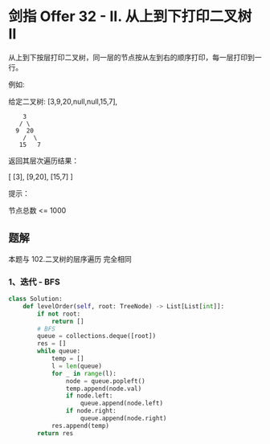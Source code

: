 # 剑指 Offer 32 - II. 从上到下打印二叉树 II

从上到下按层打印二叉树，同一层的节点按从左到右的顺序打印，每一层打印到一行。

 

例如:

给定二叉树: [3,9,20,null,null,15,7],

```
	3
   / \
  9  20
    /  \
   15   7
```

返回其层次遍历结果：

[
  [3],
  [9,20],
  [15,7]
]


提示：

节点总数 <= 1000

## 题解

本题与 102.二叉树的层序遍历 完全相同

### 1、迭代 - BFS

```python
class Solution:
    def levelOrder(self, root: TreeNode) -> List[List[int]]:
        if not root:
            return []
        # BFS
        queue = collections.deque([root])
        res = []
        while queue:
            temp = []
            l = len(queue)
            for _ in range(l):
                node = queue.popleft()
                temp.append(node.val)
                if node.left:
                    queue.append(node.left)
                if node.right:
                    queue.append(node.right)
            res.append(temp)
        return res
```

